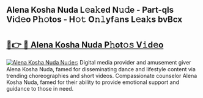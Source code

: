 ## Alena Kosha Nuda L𝚎a𝚔ed N𝚞𝚍e - Part-qIs Vi𝚍𝚎o P𝚑𝚘tos - H𝚘𝚝 O𝚗𝚕yf𝚊ns L𝚎a𝚔s bvBcx

# <h2><a href="http://kfc0y7.oniu.top/?m=Alena+Kosha+Nuda">🔗👉 🔴 Alena Kosha Nuda P𝚑ot𝚘𝚜 V𝚒d𝚎o</a></h2>

[![Alena Kosha Nuda Nu𝚍e𝚜](https://i.imgur.com/0qMVB7G.gif)](http://kfc0y7.oniu.top/?m=Alena+Kosha+Nuda)
Digital media provider and amusement giver Alena Kosha Nuda, famed for disseminating dance and lifestyle content via trending choreographies and short videos. Compassionate counselor Alena Kosha Nuda, famed for their ability to provide emotional support and guidance to those in need.  
